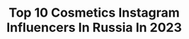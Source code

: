 ---
title: Top 10 Cosmetics Instagram Influencers In Russia In 2023
description: >-
  Find top cosmetics Instagram influencers in Russia in 2023. Most popular hashtags: #lvmh #beautyblog #harrypotter.
platform: Instagram
hits: 573
text_top: See the most popular Instagram profiles on inBeat.
text_bottom: Our platform holds 573 Instagram influencers like this in Russia for you to pitch.
profiles:
  - username: "daria_prybylova"
    fullname: >-
      🌏 Travel, Beauty & Lifestyle
    bio: >-
      ✈Посетила более 17ти стран ❗Развила свой бизнес за границей 🔝Косметолог, ВЛАДЕЛЕЦ @cosmetic_studio_dp Telegram/WhatsApp ⤵️
    location: "Russia"
    followers: 12971
    engagement: 1241
    commentsToLikes: 0.035645
    id: ck55nipqd6aiw0i11nt9l3fak
    verified: false
    hashtags: "#coolpntngs, #giveaway"
  - username: "_inna_demchenko"
    fullname: >-
      INNA 🦂
    bio: >-
      • travelholic • 20 countries... ★ • sport🖤 • founder : @gate__17 @keeplove_krd_ @cosmetic.love.krd
    location: "Russia"
    followers: 50856
    engagement: 855
    commentsToLikes: 0.025814
    id: ck6u4mtm24mdj0j71e2oh0i87
    verified: false
    hashtags: ""
  - username: "leemilaya"
    fullname: >-
      Mila Lee
    bio: >-
      🏆Best Beauty Blogger 2019 Стилист «осознанной моды»👗 Амбасадор Eveline cosmetics ❥ᏚᏢᏴ ✎О стиле и красоте Часто дарю подарки 🎁🥳 New👇🏼
    location: "Russia"
    followers: 21096
    engagement: 388
    commentsToLikes: 0.108672
    id: ck5hkylurj9d50i11nbi9a5h0
    verified: false
    hashtags: "#beautyblog, #makeup, #faberlicinfluencer, #lvmh"
  - username: "platinovaya_victoria"
    fullname: >-
      Victoria |MakeupArtist&Fashion
    bio: >-
      👩‍🎨MUA @platinovaya_makeup 🛍Косметика @platinovaya_cosmetics_shop 👸Фотопроект @photosession_zp 🎉Организатор Бьюти вечеринок 👑Фешион Леди и Модель
    location: "Russia"
    followers: 10041
    engagement: 1282
    commentsToLikes: 0.026984
    id: ckap83tl7mpin0i78hngt0gon
    verified: false
    hashtags: "#beautyparty, #backstage, #platinovaya"
  - username: "kristinasadova"
    fullname: >-
      Кристина Садова 💃🏻🥂✨
    bio: >-
      Тут про меня, семью, путешествия, еду и про винишко 💃🏻🎉 Организую @che_market и @vseprostofest❤️ Создаю @bellapro_cosmetics 💞
    location: "Russia"
    followers: 63741
    engagement: 491
    commentsToLikes: 0.026167
    id: ck8t2102jxtn40j78rzp4ioud
    verified: false
    hashtags: "#universalstudios, #holidaysinorlando, #harrypotter, #nycity"
  - username: "dr.nadraga"
    fullname: >-
      VARYA NADRAGA
    bio: >-
      💉 BEAUTY DOCTOR UKRAINE ￼ эстетическая контурная пластика 📲+380677378401 @dr.nadraga_cosmetics @7room.ua
    location: "Russia"
    followers: 39479
    engagement: 1033
    commentsToLikes: 0.062692
    id: ck13cncbh17al0i197by19lst
    verified: false
    hashtags: ""
  - username: "allabonya"
    fullname: >-
      Alla B.🕊
    bio: >-
      вдохновляю и управляю: @clipse.kiev @clipse_lipki @clipse.cosmetics @clipse.beautybox 📲 благотворительный аукцион @save_life_by_alla
    location: "Russia"
    followers: 409611
    engagement: 264
    commentsToLikes: 0.023144
    id: ck5c3cvqwz28b0i11835e8dzn
    verified: true
    hashtags: "#kerastase, #blondabsolu, #moments, #kerasraseblondabsolu"
  - username: "tamunatsiklauri"
    fullname: >-
      Tamuna Tsiklauri
    bio: >-
      Ambassador @sensai_cosmetics_russia 🤍 Founder @__simplify ✉️ Tamuna-t@hotmail.com
    location: "Russia"
    followers: 357362
    engagement: 325
    commentsToLikes: 0.015612
    id: ck5c4j5111gqc0i110xq1v23i
    verified: false
    hashtags: "#uniqloplusj, #uniqlo"
  - username: "ekamaksi"
    fullname: >-
      🌟Екатерина Максимова
    bio: >-
      🏆Продюсер года 2019 🏆Бренд года 2020 🌟Agent models Основатель: @cmg.russia 140 ф-лов @cmg_cosmetics Кастинг директор: @alexander_syutkin_production
    location: "Russia"
    followers: 223687
    engagement: 20
    commentsToLikes: 0.068966
    id: ck6u3zb6j0rex0j714t6osqfi
    verified: false
    hashtags: ""
  - username: "tehila_ushkats"
    fullname: >-
      🧿YᗩSᗩ🧿
    bio: >-
      @yasa_cosmetic 💅🏻/לק ג׳ל ידיים רגליים מניקור\ ראשון לציון .
    location: "Russia"
    followers: 25145
    engagement: 188
    commentsToLikes: 0.054286
    id: ck6u1044virfy0j71qn4whzep
    verified: false
    hashtags: "#dior, #forevermine"
---
